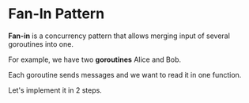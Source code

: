 # Fan-In Pattern

__Fan-in__ is a concurrency pattern that allows merging input of several goroutines into one.

For example, we have two __goroutines__ Alice and Bob.

Each goroutine sends messages and we want to read it in one function.

Let's implement it in 2 steps.